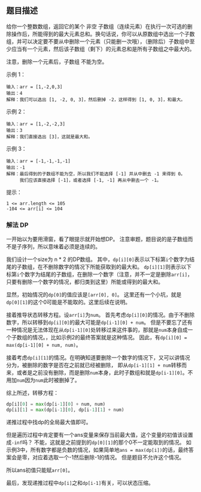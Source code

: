 ## 题目描述
给你一个整数数组，返回它的某个 非空 子数组（连续元素）在执行一次可选的删除操作后，所能得到的最大元素总和。换句话说，你可以从原数组中选出一个子数组，并可以决定要不要从中删除一个元素（只能删一次哦），（删除后）子数组中至少应当有一个元素，然后该子数组（剩下）的元素总和是所有子数组之中最大的。

注意，删除一个元素后，子数组 不能为空。

示例 1：
```
输入：arr = [1,-2,0,3]
输出：4
解释：我们可以选出 [1, -2, 0, 3]，然后删掉 -2，这样得到 [1, 0, 3]，和最大。
```
示例 2：
```
输入：arr = [1,-2,-2,3]
输出：3
解释：我们直接选出 [3]，这就是最大和。
```
示例 3：
```
输入：arr = [-1,-1,-1,-1]
输出：-1
解释：最后得到的子数组不能为空，所以我们不能选择 [-1] 并从中删去 -1 来得到 0。
     我们应该直接选择 [-1]，或者选择 [-1, -1] 再从中删去一个 -1。
```

提示：
```
1 <= arr.length <= 105
-104 <= arr[i] <= 104
```

### 解法 DP
一开始以为要用滑窗，看了眼提示就开始想DP。
注意审题，题目说的是子数组而不是子序列，所以意味着必须是连续的。

我们设计一个size为 n * 2 的DP数组。
其中，`dp[i][0]`表示以下标第`i`个数字为结尾的子数组，在不删除数字的情况下所能获取到的最大和。
`dp[i][1]`则表示以下标第`i`个数字为结尾的子数组，在删除一个数字（注意，并不一定是删除`arr[i]`，只要有删除一个数字的情况，都归类到这里）所能或得到的最大和。

显然，初始情况的`dp[0]`的值应该是`[arr[0], 0]`。
这里还有一个小坑，就是`dp[0][1]`的这个0可能是不能取的。这里后续在说明。

接着推导状态转移方程。设`arr[i]`为`num`。
首先考虑`dp[i][0]`的情况。由于不删除数字，所以转移到`dp[i][0]`的最大可能是`dp[i-1][0] + num`。
但是不要忘了还有一种情况是无法体现在从`dp[i-1][0]`处转移过来这件事的，那就是`num`本身自成一个子数组的情况。，比如示例2的最终答案就是这种情况。
因此，有`dp[i][0] = max(dp[i-1][0] + num, num)`。

接着考虑`dp[i][1]`的情况。在明确知道要删除一个数字的情况下，又可以讲情况分为，被删除的数字是否在之前就已经被删除，
即从`dp[i-1][1] + num`转移而来，或者是之前没有删除，而是删除`num`本身，此时子数组和就是`dp[i-1][0]`。不用加`num`因为`num`此时被删掉了。

综上所述，转移方程：
```python
dp[i][0] = max(dp[i-1][0] + num, num)
dp[i][1] = max(dp[i-1][0], dp[i-1][1] + num)
```

递推过程中找dp的全局最大值即可。

但是遍历过程中肯定要有一个ans变量来保存当前最大值，这个变量的初值该设置成`-inf`吗？
不能，这就是之前提到的`dp[0][1]`的那个0不一定能取到的情况。
如示例3中，所有数字都是负数的情况，如果简单地`ans = max(dp[i])`的话，最终答案会是零，对应着选取一个-1然后删除-1的情况。
但是题目不允许这个情况。

所以ans初值只能赋`arr[0]`。

最后，发现递推过程中`dp[i]`之和`dp[i-1]`有关，可以状态压缩。